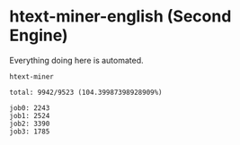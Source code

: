 # htext-miner-english (Second Engine)

Everything doing here is automated.

```
htext-miner

total: 9942/9523 (104.39987398928909%)

job0: 2243
job1: 2524
job2: 3390
job3: 1785
```